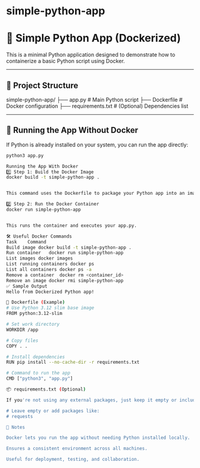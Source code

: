 # simple-python-app
# 🚀 Simple Python App (Dockerized)

This is a minimal Python application designed to demonstrate how to containerize a basic Python script using Docker.

---

## 📁 Project Structure

simple-python-app/
├── app.py # Main Python script
├── Dockerfile # Docker configuration
├── requirements.txt # (Optional) Dependencies list


---

## 🐍 Running the App Without Docker

If Python is already installed on your system, you can run the app directly:

```bash
python3 app.py

Running the App With Docker
1️⃣ Step 1: Build the Docker Image
docker build -t simple-python-app .


This command uses the Dockerfile to package your Python app into an image.

2️⃣ Step 2: Run the Docker Container
docker run simple-python-app


This runs the container and executes your app.py.

🛠 Useful Docker Commands
Task	Command
Build image	docker build -t simple-python-app .
Run container	docker run simple-python-app
List images	docker images
List running containers	docker ps
List all containers	docker ps -a
Remove a container	docker rm <container_id>
Remove an image	docker rmi simple-python-app
✅ Sample Output
Hello from Dockerized Python app!

📄 Dockerfile (Example)
# Use Python 3.12 slim base image
FROM python:3.12-slim

# Set work directory
WORKDIR /app

# Copy files
COPY . .

# Install dependencies
RUN pip install --no-cache-dir -r requirements.txt

# Command to run the app
CMD ["python3", "app.py"]

📦 requirements.txt (Optional)

If you're not using any external packages, just keep it empty or include standard libraries:

# Leave empty or add packages like:
# requests

📌 Notes

Docker lets you run the app without needing Python installed locally.

Ensures a consistent environment across all machines.

Useful for deployment, testing, and collaboration.
